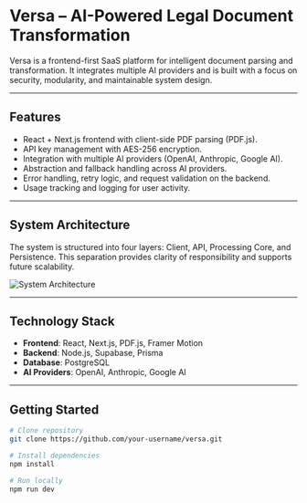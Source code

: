 # Versa – AI-Powered Legal Document Transformation

Versa is a frontend-first SaaS platform for intelligent document parsing and transformation. It integrates multiple AI providers and is built with a focus on security, modularity, and maintainable system design.

---

## Features
- React + Next.js frontend with client-side PDF parsing (PDF.js).  
- API key management with AES-256 encryption.  
- Integration with multiple AI providers (OpenAI, Anthropic, Google AI).  
- Abstraction and fallback handling across AI providers.  
- Error handling, retry logic, and request validation on the backend.  
- Usage tracking and logging for user activity.  

---

## System Architecture
The system is structured into four layers: Client, API, Processing Core, and Persistence. This separation provides clarity of responsibility and supports future scalability.

![System Architecture](https://drive.google.com/uc?id=1UDwmaFDc5aWQW-l5TZzFnaF2n_cUExod)

---

## Technology Stack
- **Frontend**: React, Next.js, PDF.js, Framer Motion  
- **Backend**: Node.js, Supabase, Prisma  
- **Database**: PostgreSQL  
- **AI Providers**: OpenAI, Anthropic, Google AI  

---

## Getting Started
```bash
# Clone repository
git clone https://github.com/your-username/versa.git

# Install dependencies
npm install

# Run locally
npm run dev
